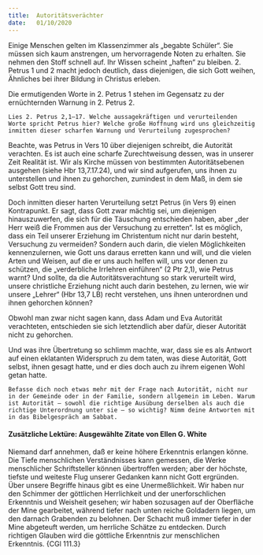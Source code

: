 ```yaml
---
title:  Autoritätsverächter
date:   01/10/2020
---
```


Einige Menschen gelten im Klassenzimmer als „begabte Schüler“. Sie müssen sich kaum anstrengen, um hervorragende Noten zu erhalten. Sie nehmen den Stoff schnell auf. Ihr Wissen scheint „haften“ zu bleiben. 2. Petrus 1 und 2 macht jedoch deutlich, dass diejenigen, die sich Gott weihen, Ähnliches bei ihrer Bildung in Christus erleben.

Die ermutigenden Worte in 2. Petrus 1 stehen im Gegensatz zu der ernüchternden Warnung in 2. Petrus 2.

`Lies 2. Petrus 2,1–17. Welche aussagekräftigen und verurteilenden Worte spricht Petrus hier? Welche große Hoffnung wird uns gleichzeitig inmitten dieser scharfen Warnung und Verurteilung zugesprochen?`

Beachte, was Petrus in Vers 10 über diejenigen schreibt, die Autorität verachten. Es ist auch eine scharfe Zurechtweisung dessen, was in unserer Zeit Realität ist. Wir als Kirche müssen von bestimmten Autoritätsebenen ausgehen (siehe Hbr 13,7.17.24), und wir sind aufgerufen, uns ihnen zu unterstellen und ihnen zu gehorchen, zumindest in dem Maß, in dem sie selbst Gott treu sind.

Doch inmitten dieser harten Verurteilung setzt Petrus (in Vers 9) einen Kontrapunkt. Er sagt, dass Gott zwar mächtig sei, um diejenigen hinauszuwerfen, die sich für die Täuschung entschieden haben, aber „der Herr weiß die Frommen aus der Versuchung zu erretten“. Ist es möglich, dass ein Teil unserer Erziehung im Christentum nicht nur darin besteht, Versuchung zu vermeiden? Sondern auch darin, die vielen Möglichkeiten kennenzulernen, wie Gott uns daraus erretten kann und will, und die vielen Arten und Weisen, auf die er uns auch helfen will, uns vor denen zu schützen, die „verderbliche Irrlehren einführen“ (2 Ptr 2,1), wie Petrus warnt? Und sollte, da die Autoritätsverachtung so stark verurteilt wird, unsere christliche Erziehung nicht auch darin bestehen, zu lernen, wie wir unsere „Lehrer“ (Hbr 13,7 LB) recht verstehen, uns ihnen unterordnen und ihnen gehorchen können?

Obwohl man zwar nicht sagen kann, dass Adam und Eva Autorität verachteten, entschieden sie sich letztendlich aber dafür, dieser Autorität nicht zu gehorchen.

Und was ihre Übertretung so schlimm machte, war, dass sie es als Antwort auf einen eklatanten Widerspruch zu dem taten, was diese Autorität, Gott selbst, ihnen gesagt hatte, und er dies doch auch zu ihrem eigenen Wohl getan hatte.

`Befasse dich noch etwas mehr mit der Frage nach Autorität, nicht nur in der Gemeinde oder in der Familie, sondern allgemein im Leben. Warum ist Autorität – sowohl die richtige Ausübung derselben als auch die richtige Unterordnung unter sie – so wichtig? Nimm deine Antworten mit in das Bibelgespräch am Sabbat.`

#### Zusätzliche Lektüre: Ausgewählte Zitate von Ellen G. White

Niemand darf annehmen, daß er keine höhere Erkenntnis erlangen könne. Die Tiefe menschlichen Verständnisses kann gemessen, die Werke menschlicher Schriftsteller können übertroffen werden; aber der höchste, tiefste und weiteste Flug unserer Gedanken kann nicht Gott ergründen. Über unsere Begriffe hinaus gibt es eine Unermeßlichkeit. Wir haben nur den Schimmer der göttlichen Herrlichkeit und der unerforschlichen Erkenntnis und Weisheit gesehen; wir haben sozusagen auf der Oberfläche der Mine gearbeitet, während tiefer nach unten reiche Goldadern liegen, um den darnach Grabenden zu belohnen. Der Schacht muß immer tiefer in der Mine abgeteuft werden, um herrliche Schätze zu entdecken. Durch richtigen Glauben wird die göttliche Erkenntnis zur menschlichen Erkenntnis. {CGl 111.3}
